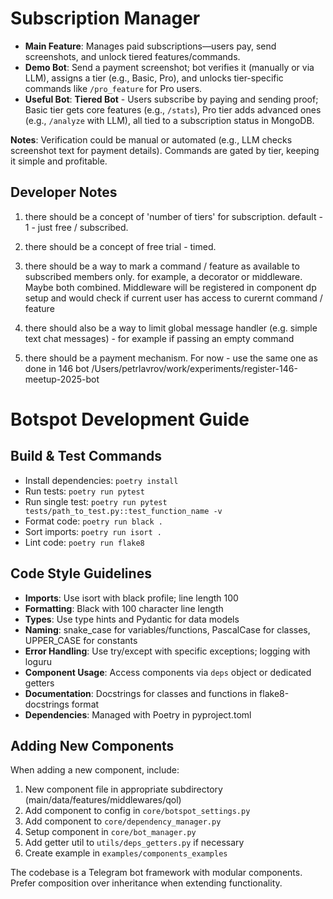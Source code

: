 # Subscription Manager

- **Main Feature**: Manages paid subscriptions—users pay, send screenshots, and unlock tiered features/commands.
- **Demo Bot**: Send a payment screenshot; bot verifies it (manually or via LLM), assigns a tier (e.g., Basic, Pro), and unlocks tier-specific commands like `/pro_feature` for Pro users.
- **Useful Bot**: **Tiered Bot** - Users subscribe by paying and sending proof; Basic tier gets core features (e.g., `/stats`), Pro tier adds advanced ones (e.g., `/analyze` with LLM), all tied to a subscription status in MongoDB.

**Notes**: Verification could be manual or automated (e.g., LLM checks screenshot text for payment details). Commands are gated by tier, keeping it simple and profitable.

## Developer Notes

1) there should be a concept of 'number of tiers' for subscription. default - 1 - just free / subscribed.

2) there should be a concept of free trial - timed.

3) there should be a way to mark a command / feature as available to subscribed members only. for example, a decorator or middleware. Maybe both combined. Middleware will be registered in component dp setup and would check if current user has access to curernt command / feature

4) there should also be a way to limit global message handler (e.g. simple text chat messages) - for example if passing an empty command

5) there should be a payment mechanism. For now - use the same one as done in 146 bot /Users/petrlavrov/work/experiments/register-146-meetup-2025-bot

# Botspot Development Guide

## Build & Test Commands
- Install dependencies: `poetry install`
- Run tests: `poetry run pytest`
- Run single test: `poetry run pytest tests/path_to_test.py::test_function_name -v`
- Format code: `poetry run black .`
- Sort imports: `poetry run isort .`
- Lint code: `poetry run flake8`

## Code Style Guidelines
- **Imports**: Use isort with black profile; line length 100
- **Formatting**: Black with 100 character line length
- **Types**: Use type hints and Pydantic for data models
- **Naming**: snake_case for variables/functions, PascalCase for classes, UPPER_CASE for constants
- **Error Handling**: Use try/except with specific exceptions; logging with loguru
- **Component Usage**: Access components via `deps` object or dedicated getters
- **Documentation**: Docstrings for classes and functions in flake8-docstrings format
- **Dependencies**: Managed with Poetry in pyproject.toml

## Adding New Components
When adding a new component, include:
1. New component file in appropriate subdirectory (main/data/features/middlewares/qol)
2. Add component to config in `core/botspot_settings.py`
3. Add component to `core/dependency_manager.py`
4. Setup component in `core/bot_manager.py`
5. Add getter util to `utils/deps_getters.py` if necessary
6. Create example in `examples/components_examples`

The codebase is a Telegram bot framework with modular components. Prefer composition over inheritance when extending functionality.